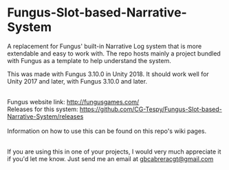 # Fungus-Slot-based-Narrative-System
A replacement for Fungus' built-in Narrative Log system that is more extendable and easy to work with. The repo hosts mainly a project bundled with Fungus as a template to help understand the system.<br/>

This was made with Fungus 3.10.0 in Unity 2018. It should work well for Unity 2017 and later, with Fungus 3.10.0 and later.<br/><br/>

Fungus website link: http://fungusgames.com/ <br/>
Releases for this system: https://github.com/CG-Tespy/Fungus-Slot-based-Narrative-System/releases <br/> <br/>
Information on how to use this can be found on this repo's wiki pages.
<br/><br/>

If you are using this in one of your projects, I would very much appreciate it if you'd let me know. Just send me an email at gbcabreracgt@gmail.com

